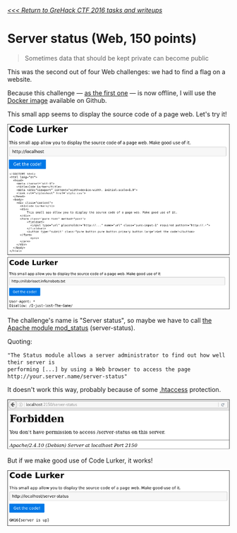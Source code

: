 _[<<< Return to GreHack CTF 2016 tasks and writeups](/grehack-ctf-2016)_
# Server status (Web, 150 points)

> Sometimes data that should be kept private can become public

This was the second out of four Web challenges: we had to find a flag on a website.

Because this challenge — [as the first one](/grehack-ctf-2016/challenges/robots.txt-50) — is now offline, I will use the
[Docker image](https://github.com/GreHack/CTF-challs/tree/master/2016/Web/150%20-%20Server%20status) available on Github.

This small app seems to display the source code of a page web. Let's try it!

![FIND THE FLAG!](code-lurker-tests.png)

The challenge's name is "Server status", so maybe we have to call
[the Apache module mod_status](https://httpd.apache.org/docs/current/en/mod/mod_status.html) (server-status).

Quoting:

```
"The Status module allows a server administrator to find out how well their server is
performing [...] by using a Web browser to access the page http://your.server.name/server-status"
```

It doesn't work this way, probably because of
some [.htaccess](https://httpd.apache.org/docs/2.2/en/howto/htaccess.html) protection.

![FORBIDDEN FLAG!](code-lurker-403.png)

But if we make good use of Code Lurker, it works!

![FLAG FOUND!](code-lurker-flag.png)

